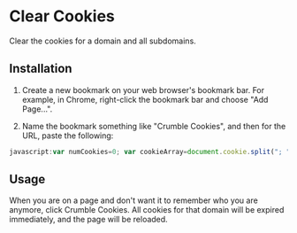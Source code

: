 # Clear Cookies

Clear the cookies for a domain and all subdomains.

## Installation

1) Create a new bookmark on your web browser's bookmark bar. For example, in Chrome, right-click the bookmark bar and choose "Add Page...". 

2) Name the bookmark something like "Crumble Cookies", and then for the URL, paste the following:
```javascript
javascript:var numCookies=0; var cookieArray=document.cookie.split("; "); for(var i=0; i<cookieArray.length && cookieArray[i]; i++) {numCookies++; for(var subDomain= "." + location.host; subDomain; subDomain=subDomain.replace(/^(?:%5C.|[^%5C.]+)/, "")){ for(var curPath =location.pathname; curPath; curPath=curPath.replace(/.$/,"")){document.cookie=(cookieArray[i] + "; domain=" + subDomain + "; path=" + curPath + "; expires="+new Date((new Date()).getTime()-1e11).toGMTString());}}} alert("I crumbled " + numCookies + " cookies for you!"); window.location.href = "http://" + window.location.host + window.location.pathname;
```

## Usage
When you are on a page and don't want it to remember who you are anymore, click Crumble Cookies. All cookies for that domain will be expired immediately, and the page will be reloaded.
